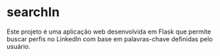 # searchIn
Este projeto é uma aplicação web desenvolvida em Flask que permite buscar perfis no LinkedIn com base em palavras-chave definidas pelo usuário.
